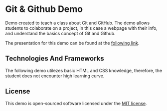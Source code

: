# Git & Github Demo
Demo created to teach a class about Git and GitHub. The demo allows students to colaborate on a project, in this case a webpage with their info, and understand the basics concept of Git and Github.

The presentation for this demo can be found at the [following link](https://prezi.com/-iw4xz8bfa6o/git-github/).

## Technologies And Frameworks

The following demo utilezes basic HTML and CSS knowledge, therefore, the student does not encounter high learning curve.

## License

This demo is open-sourced software licensed under the [MIT license](http://opensource.org/licenses/MIT).
